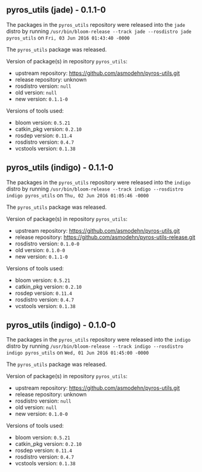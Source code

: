 ## pyros_utils (jade) - 0.1.1-0

The packages in the `pyros_utils` repository were released into the `jade` distro by running `/usr/bin/bloom-release --track jade --rosdistro jade pyros_utils` on `Fri, 03 Jun 2016 01:43:40 -0000`

The `pyros_utils` package was released.

Version of package(s) in repository `pyros_utils`:

- upstream repository: https://github.com/asmodehn/pyros-utils.git
- release repository: unknown
- rosdistro version: `null`
- old version: `null`
- new version: `0.1.1-0`

Versions of tools used:

- bloom version: `0.5.21`
- catkin_pkg version: `0.2.10`
- rosdep version: `0.11.4`
- rosdistro version: `0.4.7`
- vcstools version: `0.1.38`


## pyros_utils (indigo) - 0.1.1-0

The packages in the `pyros_utils` repository were released into the `indigo` distro by running `/usr/bin/bloom-release --track indigo --rosdistro indigo pyros_utils` on `Thu, 02 Jun 2016 01:05:46 -0000`

The `pyros_utils` package was released.

Version of package(s) in repository `pyros_utils`:

- upstream repository: https://github.com/asmodehn/pyros-utils.git
- release repository: https://github.com/asmodehn/pyros-utils-release.git
- rosdistro version: `0.1.0-0`
- old version: `0.1.0-0`
- new version: `0.1.1-0`

Versions of tools used:

- bloom version: `0.5.21`
- catkin_pkg version: `0.2.10`
- rosdep version: `0.11.4`
- rosdistro version: `0.4.7`
- vcstools version: `0.1.38`


## pyros_utils (indigo) - 0.1.0-0

The packages in the `pyros_utils` repository were released into the `indigo` distro by running `/usr/bin/bloom-release --track indigo --rosdistro indigo pyros_utils` on `Wed, 01 Jun 2016 01:45:00 -0000`

The `pyros_utils` package was released.

Version of package(s) in repository `pyros_utils`:

- upstream repository: https://github.com/asmodehn/pyros-utils.git
- release repository: unknown
- rosdistro version: `null`
- old version: `null`
- new version: `0.1.0-0`

Versions of tools used:

- bloom version: `0.5.21`
- catkin_pkg version: `0.2.10`
- rosdep version: `0.11.4`
- rosdistro version: `0.4.7`
- vcstools version: `0.1.38`


